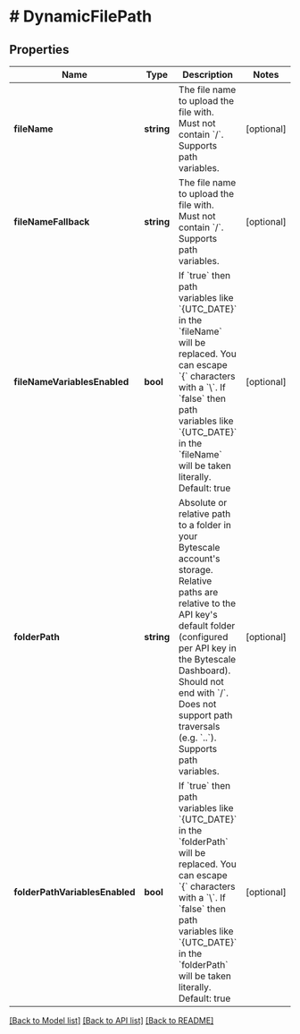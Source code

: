 # # DynamicFilePath

## Properties

Name | Type | Description | Notes
------------ | ------------- | ------------- | -------------
**fileName** | **string** | The file name to upload the file with.  Must not contain &#x60;/&#x60;.  Supports path variables. | [optional]
**fileNameFallback** | **string** | The file name to upload the file with.  Must not contain &#x60;/&#x60;.  Supports path variables. | [optional]
**fileNameVariablesEnabled** | **bool** | If &#x60;true&#x60; then path variables like &#x60;{UTC_DATE}&#x60; in the &#x60;fileName&#x60; will be replaced. You can escape &#x60;{&#x60; characters with a &#x60;\\&#x60;.  If &#x60;false&#x60; then path variables like &#x60;{UTC_DATE}&#x60; in the &#x60;fileName&#x60; will be taken literally.  Default: true | [optional]
**folderPath** | **string** | Absolute or relative path to a folder in your Bytescale account&#39;s storage.  Relative paths are relative to the API key&#39;s default folder (configured per API key in the Bytescale Dashboard).  Should not end with &#x60;/&#x60;.  Does not support path traversals (e.g. &#x60;..&#x60;).  Supports path variables. | [optional]
**folderPathVariablesEnabled** | **bool** | If &#x60;true&#x60; then path variables like &#x60;{UTC_DATE}&#x60; in the &#x60;folderPath&#x60; will be replaced. You can escape &#x60;{&#x60; characters with a &#x60;\\&#x60;.  If &#x60;false&#x60; then path variables like &#x60;{UTC_DATE}&#x60; in the &#x60;folderPath&#x60; will be taken literally.  Default: true | [optional]

[[Back to Model list]](../../README.md#models) [[Back to API list]](../../README.md#endpoints) [[Back to README]](../../README.md)
